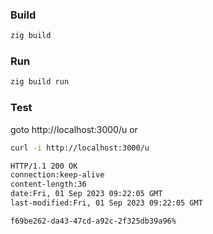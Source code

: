 ### Build
```bash
zig build
```
### Run 
```bash
zig build run
```
### Test
goto http://localhost:3000/u
or 
```bash
curl -i http://localhost:3000/u
```
```bash
HTTP/1.1 200 OK
connection:keep-alive
content-length:36
date:Fri, 01 Sep 2023 09:22:05 GMT
last-modified:Fri, 01 Sep 2023 09:22:05 GMT

f69be262-da43-47cd-a92c-2f325db39a96% 
```